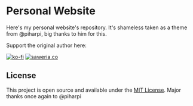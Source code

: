 # Personal Website

Here's my personal website's repository. It's shameless taken as a theme from @piharpi, big thanks to him for this.

Support the original author here:

[![ko-fi](https://www.ko-fi.com/img/githubbutton_sm.svg)](https://ko-fi.com/W7W7MJ4X) [![saweria.co](./assets/img/saweria-button.png)](https://saweria.co/piharpi)
## License

This project is open source and available under the [MIT License](LICENSE). Major thanks once again to @piharpi
